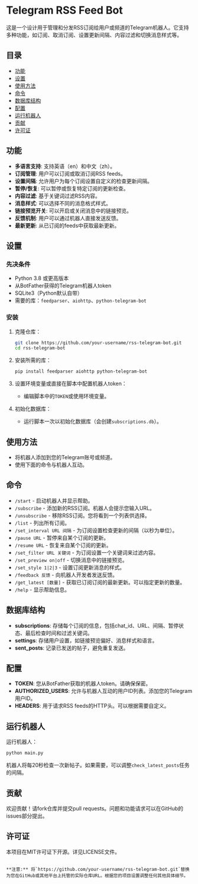 # Telegram RSS Feed Bot

这是一个设计用于管理和分发RSS订阅给用户或频道的Telegram机器人。它支持多种功能，如订阅、取消订阅、设置更新间隔、内容过滤和切换消息样式等。

## 目录
- [功能](#功能)
- [设置](#设置)
- [使用方法](#使用方法)
- [命令](#命令)
- [数据库结构](#数据库结构)
- [配置](#配置)
- [运行机器人](#运行机器人)
- [贡献](#贡献)
- [许可证](#许可证)

## 功能
- **多语言支持**: 支持英语（en）和中文（zh）。
- **订阅管理**: 用户可以订阅或取消订阅RSS feeds。
- **设置间隔**: 允许用户为每个订阅设置自定义的检查更新间隔。
- **暂停/恢复**: 可以暂停或恢复特定订阅的更新检查。
- **内容过滤**: 基于关键词过滤RSS内容。
- **消息样式**: 可以选择不同的消息格式样式。
- **链接预览开关**: 可以开启或关闭消息中的链接预览。
- **反馈机制**: 用户可以通过机器人直接发送反馈。
- **最新更新**: 从已订阅的feeds中获取最新更新。

## 设置

### 先决条件
- Python 3.8 或更高版本
- 从BotFather获得的Telegram机器人token
- SQLite3（Python默认自带）
- 需要的库：`feedparser`、`aiohttp`、`python-telegram-bot`

### 安装
1. 克隆仓库：
   ```bash
   git clone https://github.com/your-username/rss-telegram-bot.git
   cd rss-telegram-bot
   ```

2. 安装所需的库：
   ```bash
   pip install feedparser aiohttp python-telegram-bot
   ```

3. 设置环境变量或直接在脚本中配置机器人token：
   - 编辑脚本中的`TOKEN`或使用环境变量。

4. 初始化数据库：
   - 运行脚本一次以初始化数据库（会创建`subscriptions.db`）。

## 使用方法
- 将机器人添加到您的Telegram账号或频道。
- 使用下面的命令与机器人互动。

## 命令
- `/start` - 启动机器人并显示帮助。
- `/subscribe` - 添加新的RSS订阅。机器人会提示您输入URL。
- `/unsubscribe` - 移除RSS订阅。您将看到一个列表供选择。
- `/list` - 列出所有订阅。
- `/set_interval URL 间隔` - 为订阅设置检查更新的间隔（以秒为单位）。
- `/pause URL` - 暂停来自某个订阅的更新。
- `/resume URL` - 恢复来自某个订阅的更新。
- `/set_filter URL 关键词` - 为订阅设置一个关键词来过滤内容。
- `/set_preview on|off` - 切换消息中的链接预览。
- `/set_style 1|2|3` - 设置订阅更新消息的样式。
- `/feedback 反馈` - 向机器人开发者发送反馈。
- `/get_latest [数量]` - 获取已订阅订阅的最新更新。可以指定更新的数量。
- `/help` - 显示帮助信息。

## 数据库结构
- **subscriptions**: 存储每个订阅的信息，包括chat_id、URL、间隔、暂停状态、最后检查时间和过滤关键词。
- **settings**: 存储用户设置，如链接预览偏好、消息样式和语言。
- **sent_posts**: 记录已发送的帖子，避免重复发送。

## 配置
- **TOKEN**: 您从BotFather获取的机器人token。请确保保密。
- **AUTHORIZED_USERS**: 允许与机器人互动的用户ID列表。添加您的Telegram用户ID。
- **HEADERS**: 用于请求RSS feeds的HTTP头。可以根据需要自定义。

## 运行机器人
运行机器人：
```bash
python main.py
```

机器人将每20秒检查一次新帖子。如果需要，可以调整`check_latest_posts`任务的间隔。

## 贡献
欢迎贡献！请fork仓库并提交pull requests。问题和功能请求可以在GitHub的issues部分提出。

## 许可证
本项目在MIT许可证下开源。详见LICENSE文件。
```

**注意:** 将`https://github.com/your-username/rss-telegram-bot.git`替换为您在GitHub或其他平台上托管的实际仓库URL。根据您的项目设置调整任何其他具体细节。
